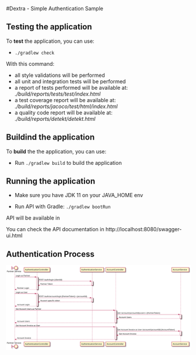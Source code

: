 #Dextra - Simple Authentication Sample

## Testing the application

To **test** the application, you can use:

- ```./gradlew check```

With this command:
- all style validations will be performed
- all unit and integration tests will be performed
- a report of tests performed will be available at: *./build/reports/tests/test/index.html*
- a test coverage report will be available at: *./build/reports/jacoco/test/html/index.html*
- a quality code report will be available at: *./build/reports/detekt/detekt.html*

## Buildind the application

To **build** the the application, you can use:

- Run ```./gradlew build``` to build the application

## Running the application

- Make sure you have JDK 11 on your JAVA_HOME env

- Run API with Gradle: ```./gradlew bootRun ```

API will be available in [](http://localhost:8080)

You can check the API documentation in http://localhost:8080/swagger-ui.html

## Authentication Process

![](images/authDiagram.svg)